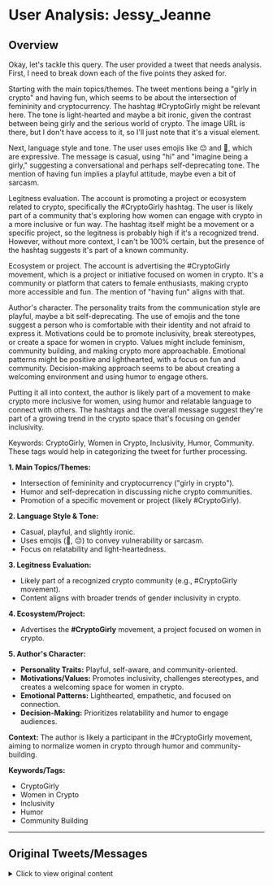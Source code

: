 # User Analysis: Jessy_Jeanne

## Overview

<think>
Okay, let's tackle this query. The user provided a tweet that needs analysis. First, I need to break down each of the five points they asked for.

Starting with the main topics/themes. The tweet mentions being a "girly in crypto" and having fun, which seems to be about the intersection of femininity and cryptocurrency. The hashtag #CryptoGirly might be relevant here. The tone is light-hearted and maybe a bit ironic, given the contrast between being girly and the serious world of crypto. The image URL is there, but I don't have access to it, so I'll just note that it's a visual element.

Next, language style and tone. The user uses emojis like 😔 and 🥹, which are expressive. The message is casual, using "hi" and "imagine being a girly," suggesting a conversational and perhaps self-deprecating tone. The mention of having fun implies a playful attitude, maybe even a bit of sarcasm.

Legitness evaluation. The account is promoting a project or ecosystem related to crypto, specifically the #CryptoGirly hashtag. The user is likely part of a community that's exploring how women can engage with crypto in a more inclusive or fun way. The hashtag itself might be a movement or a specific project, so the legitness is probably high if it's a recognized trend. However, without more context, I can't be 100% certain, but the presence of the hashtag suggests it's part of a known community.

Ecosystem or project. The account is advertising the #CryptoGirly movement, which is a project or initiative focused on women in crypto. It's a community or platform that caters to female enthusiasts, making crypto more accessible and fun. The mention of "having fun" aligns with that.

Author's character. The personality traits from the communication style are playful, maybe a bit self-deprecating. The use of emojis and the tone suggest a person who is comfortable with their identity and not afraid to express it. Motivations could be to promote inclusivity, break stereotypes, or create a space for women in crypto. Values might include feminism, community building, and making crypto more approachable. Emotional patterns might be positive and lighthearted, with a focus on fun and community. Decision-making approach seems to be about creating a welcoming environment and using humor to engage others.

Putting it all into context, the author is likely part of a movement to make crypto more inclusive for women, using humor and relatable language to connect with others. The hashtags and the overall message suggest they're part of a growing trend in the crypto space that's focusing on gender inclusivity.

Keywords: CryptoGirly, Women in Crypto, Inclusivity, Humor, Community. These tags would help in categorizing the tweet for further processing.
</think>

**1. Main Topics/Themes:**  
- Intersection of femininity and cryptocurrency ("girly in crypto").  
- Humor and self-deprecation in discussing niche crypto communities.  
- Promotion of a specific movement or project (likely #CryptoGirly).  

**2. Language Style & Tone:**  
- Casual, playful, and slightly ironic.  
- Uses emojis (🥹, 😔) to convey vulnerability or sarcasm.  
- Focus on relatability and light-heartedness.  

**3. Legitness Evaluation:**  
- Likely part of a recognized crypto community (e.g., #CryptoGirly movement).  
- Content aligns with broader trends of gender inclusivity in crypto.  

**4. Ecosystem/Project:**  
- Advertises the **#CryptoGirly** movement, a project focused on women in crypto.  

**5. Author's Character:**  
- **Personality Traits:** Playful, self-aware, and community-oriented.  
- **Motivations/Values:** Promotes inclusivity, challenges stereotypes, and creates a welcoming space for women in crypto.  
- **Emotional Patterns:** Lighthearted, empathetic, and focused on connection.  
- **Decision-Making:** Prioritizes relatability and humor to engage audiences.  

**Context:** The author is likely a participant in the #CryptoGirly movement, aiming to normalize women in crypto through humor and community-building.  

**Keywords/Tags:**  
- CryptoGirly  
- Women in Crypto  
- Inclusivity  
- Humor  
- Community Building
---
## Original Tweets/Messages

<details>
<summary>Click to view original content</summary>

| Type | Content |
|------|---------|
| messages | hi 🥹 imagine being a girly in crypto and having fun 😔 https://t.co/NjeAnm371y |

</details>
